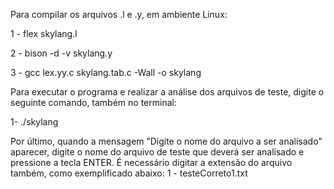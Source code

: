 Para compilar os arquivos .l e .y, em ambiente Linux:


1 - flex skylang.l

2 - bison -d -v skylang.y

3 - gcc lex.yy.c skylang.tab.c -Wall -o skylang


Para executar o programa e realizar a análise dos arquivos de teste, digite o seguinte comando, também no terminal:

1- ./skylang

Por último, quando a mensagem ”Digite o nome do arquivo a ser analisado”
aparecer, digite o nome do arquivo de teste que deverá ser analisado e pressione a tecla ENTER. É necessário digitar a extensão do arquivo também, como exemplificado abaixo: 
1 - testeCorreto1.txt

